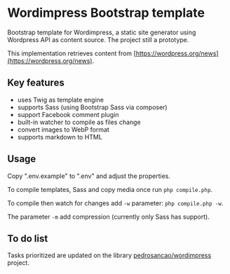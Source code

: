 # Wordimpress Bootstrap template

Bootstrap template for Wordimpress, a static site generator using Wordpress API as content source.
The project still a prototype.

This implementation retrieves content from [https://wordpress.org/news](https://wordpress.org/news).

## Key features

- uses Twig as template engine
- supports Sass (using Bootstrap Sass via composer)
- support Facebook comment plugin
- built-in watcher to compile as files change
- convert images to WebP format
- supports markdown to HTML

## Usage

Copy ".env.example" to ".env" and adjust the properties.

To compile templates, Sass and copy media once run `php compile.php`.

To compile then watch for changes add `-w` parameter: `php compile.php -w`.

The parameter `-m` add compression (currently only Sass has support).

## To do list

Tasks prioritized are updated on the library [pedrosancao/wordimpress][0] project.

[0]: https://github.com/pedrosancao/wordimpress/
